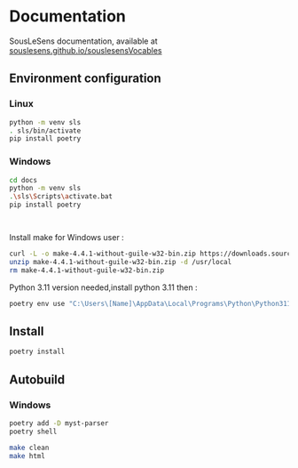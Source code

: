 # Documentation

SousLeSens documentation, available at [souslesens.github.io/souslesensVocables](https://souslesens.github.io/souslesensVocables)

## Environment configuration

### Linux

```bash
python -m venv sls
. sls/bin/activate
pip install poetry
```

### Windows

```bash
cd docs
python -m venv sls
.\sls\Scripts\activate.bat
pip install poetry




```
Install make for Windows user :
```bash
curl -L -o make-4.4.1-without-guile-w32-bin.zip https://downloads.sourceforge.net/project/ezwinports/make-4.4.1-without-guile-w32-bin.zip
unzip make-4.4.1-without-guile-w32-bin.zip -d /usr/local
rm make-4.4.1-without-guile-w32-bin.zip
```

Python 3.11 version needed,install python 3.11 then : 
```bash
poetry env use "C:\Users\[Name]\AppData\Local\Programs\Python\Python311\python.exe"
```

## Install

```bash
poetry install

```

## Autobuild


### Windows 
```bash 
poetry add -D myst-parser
poetry shell
````

```bash
make clean
make html
```
